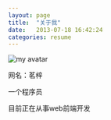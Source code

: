 ```yaml
---
layout: page
title:  "关于我"
date:   2013-07-18 16:42:24
categories: resume
---
```

![my avatar](../assets/imgs/avatar.gif")

网名：茗梓

一个程序员

目前正在从事web前端开发
